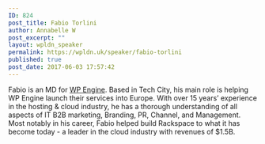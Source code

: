 ```yaml
---
ID: 824
post_title: Fabio Torlini
author: Annabelle W
post_excerpt: ""
layout: wpldn_speaker
permalink: https://wpldn.uk/speaker/fabio-torlini
published: true
post_date: 2017-06-03 17:57:42
---
```

Fabio is an MD for <a href="https://wpengine.com/">WP Engine</a>. Based in Tech City, his main role is helping WP Engine launch their services into Europe. With over 15 years’ experience in the hosting &amp; cloud industry, he has a thorough understanding of all aspects of IT B2B marketing, Branding, PR, Channel, and Management. Most notably in his career, Fabio helped build Rackspace to what it has become today - a leader in the cloud industry with revenues of $1.5B.